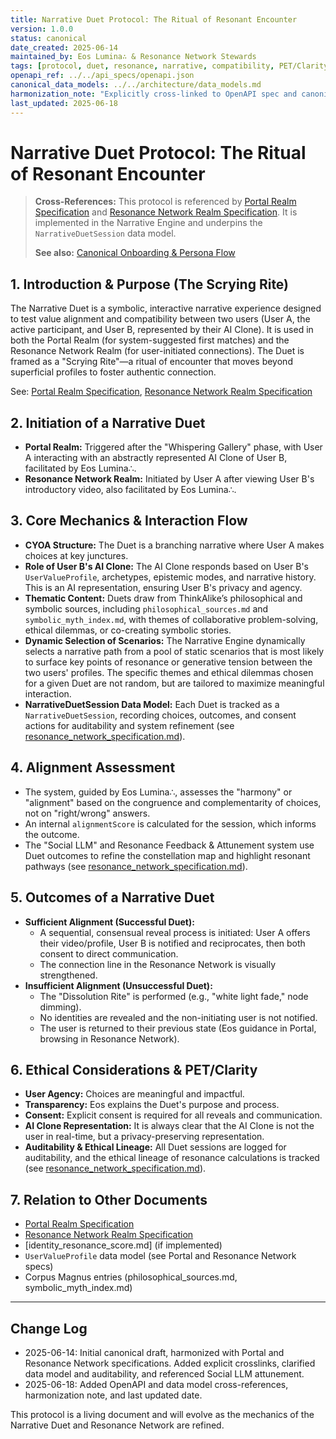 ```yaml
---
title: Narrative Duet Protocol: The Ritual of Resonant Encounter
version: 1.0.0
status: canonical
date_created: 2025-06-14
maintained_by: Eos Lumina∴ & Resonance Network Stewards
tags: [protocol, duet, resonance, narrative, compatibility, PET/Clarity]
openapi_ref: ../../api_specs/openapi.json
canonical_data_models: ../../architecture/data_models.md
harmonization_note: "Explicitly cross-linked to OpenAPI spec and canonical data models. All integration points tracked in project TODOs/system blueprint."
last_updated: 2025-06-18
---
```


# Narrative Duet Protocol: The Ritual of Resonant Encounter

> **Cross-References:** This protocol is referenced by [Portal Realm Specification](../realms/portal/portal_specification.md) and [Resonance Network Realm Specification](../realms/resonance_network/resonance_network_specification.md). It is implemented in the Narrative Engine and underpins the `NarrativeDuetSession` data model.
>
> **See also:** [Canonical Onboarding & Persona Flow](../onboarding_persona_flow.md)

## 1. Introduction & Purpose (The Scrying Rite)
The Narrative Duet is a symbolic, interactive narrative experience designed to test value alignment and compatibility between two users (User A, the active participant, and User B, represented by their AI Clone). It is used in both the Portal Realm (for system-suggested first matches) and the Resonance Network Realm (for user-initiated connections). The Duet is framed as a "Scrying Rite"—a ritual of encounter that moves beyond superficial profiles to foster authentic connection.

See: [Portal Realm Specification](../realms/portal/portal_specification.md), [Resonance Network Realm Specification](../realms/resonance_network/resonance_network_specification.md)

## 2. Initiation of a Narrative Duet
- **Portal Realm:** Triggered after the "Whispering Gallery" phase, with User A interacting with an abstractly represented AI Clone of User B, facilitated by Eos Lumina∴.
- **Resonance Network Realm:** Initiated by User A after viewing User B's introductory video, also facilitated by Eos Lumina∴.

## 3. Core Mechanics & Interaction Flow
- **CYOA Structure:** The Duet is a branching narrative where User A makes choices at key junctures.
- **Role of User B's AI Clone:** The AI Clone responds based on User B's `UserValueProfile`, archetypes, epistemic modes, and narrative history. This is an AI representation, ensuring User B's privacy and agency.
- **Thematic Content:** Duets draw from ThinkAlike’s philosophical and symbolic sources, including `philosophical_sources.md` and `symbolic_myth_index.md`, with themes of collaborative problem-solving, ethical dilemmas, or co-creating symbolic stories.
- **Dynamic Selection of Scenarios:** The Narrative Engine dynamically selects a narrative path from a pool of static scenarios that is most likely to surface key points of resonance or generative tension between the two users' profiles. The specific themes and ethical dilemmas chosen for a given Duet are not random, but are tailored to maximize meaningful interaction.
- **NarrativeDuetSession Data Model:** Each Duet is tracked as a `NarrativeDuetSession`, recording choices, outcomes, and consent actions for auditability and system refinement (see [resonance_network_specification.md](../realms/resonance_network/resonance_network_specification.md)).

## 4. Alignment Assessment
- The system, guided by Eos Lumina∴, assesses the "harmony" or "alignment" based on the congruence and complementarity of choices, not on "right/wrong" answers.
- An internal `alignmentScore` is calculated for the session, which informs the outcome.
- The "Social LLM" and Resonance Feedback & Attunement system use Duet outcomes to refine the constellation map and highlight resonant pathways (see [resonance_network_specification.md](../realms/resonance_network/resonance_network_specification.md)).

## 5. Outcomes of a Narrative Duet
- **Sufficient Alignment (Successful Duet):**
    - A sequential, consensual reveal process is initiated: User A offers their video/profile, User B is notified and reciprocates, then both consent to direct communication.
    - The connection line in the Resonance Network is visually strengthened.
- **Insufficient Alignment (Unsuccessful Duet):**
    - The "Dissolution Rite" is performed (e.g., "white light fade," node dimming).
    - No identities are revealed and the non-initiating user is not notified.
    - The user is returned to their previous state (Eos guidance in Portal, browsing in Resonance Network).

## 6. Ethical Considerations & PET/Clarity
- **User Agency:** Choices are meaningful and impactful.
- **Transparency:** Eos explains the Duet's purpose and process.
- **Consent:** Explicit consent is required for all reveals and communication.
- **AI Clone Representation:** It is always clear that the AI Clone is not the user in real-time, but a privacy-preserving representation.
- **Auditability & Ethical Lineage:** All Duet sessions are logged for auditability, and the ethical lineage of resonance calculations is tracked (see [resonance_network_specification.md](../realms/resonance_network/resonance_network_specification.md)).

## 7. Relation to Other Documents
- [Portal Realm Specification](../realms/portal/portal_specification.md)
- [Resonance Network Realm Specification](../realms/resonance_network/resonance_network_specification.md)
- [identity_resonance_score.md] (if implemented)
- `UserValueProfile` data model (see Portal and Resonance Network specs)
- Corpus Magnus entries (philosophical_sources.md, symbolic_myth_index.md)

---
## Change Log
- 2025-06-14: Initial canonical draft, harmonized with Portal and Resonance Network specifications. Added explicit crosslinks, clarified data model and auditability, and referenced Social LLM attunement.
- 2025-06-18: Added OpenAPI and data model cross-references, harmonization note, and last updated date.

This protocol is a living document and will evolve as the mechanics of the Narrative Duet and Resonance Network are refined.
